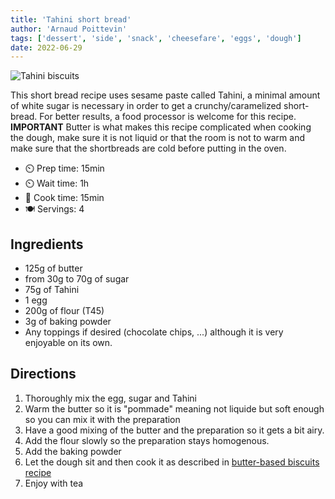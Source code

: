 ```yaml
---
title: 'Tahini short bread'
author: 'Arnaud Poittevin'
tags: ['dessert', 'side', 'snack', 'cheesefare', 'eggs', 'dough']
date: 2022-06-29
---
```


![Tahini biscuits](/pix/tahini-short-bread.avif)

This short bread recipe uses sesame paste called Tahini, a minimal amount of white sugar is necessary in order to get a crunchy/caramelized short-bread.
For better results, a food processor is welcome for this recipe.  **IMPORTANT** Butter is what makes this recipe complicated when cooking the dough, make sure it is not liquid or that the room is not to warm and make sure that the shortbreads are cold before putting in the oven.

- ⏲️ Prep time: 15min
- ⏲️ Wait time: 1h
- 🍳 Cook time: 15min
- 🍽️ Servings: 4

## Ingredients

- 125g of butter
- from 30g to 70g of sugar
- 75g of Tahini
- 1 egg
- 200g of flour (T45)
- 3g of baking powder
- Any toppings if desired (chocolate chips, ...) although it is very enjoyable on its own.

## Directions

1. Thoroughly mix the egg, sugar and Tahini
2. Warm the butter so it is "pommade" meaning not liquide but soft enough so you can mix it with the preparation
3. Have a good mixing of the butter and the preparation so it gets a bit airy.
4. Add the flour slowly so the preparation stays homogenous.
5. Add the baking powder
6. Let the dough sit and then cook it as described in [butter-based biscuits recipe](/butter-based-biscuit)
7. Enjoy with tea
